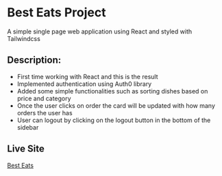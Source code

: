 # Best Eats Project

A simple single page web application using React and styled with Tailwindcss

## Description:

- First time working with React and this is the result
- Implemented authentication using Auth0 library
- Added some simple functionalities such as sorting dishes based on price and category
- Once the user clicks on order the card will be updated with how many orders the user has
- User can logout by clicking on the logout button in the bottom of the sidebar

## Live Site

[Best Eats]()
